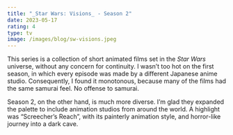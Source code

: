 ```yaml
---
title: "_Star Wars: Visions_ - Season 2"
date: 2023-05-17
rating: 4
type: tv
image: /images/blog/sw-visions.jpeg
---
```


This series is a collection of short animated films set in the _Star Wars_ universe, without any concern for continuity. I wasn’t too hot on the first season, in which every episode was made by a different Japanese anime studio. Consequently, I found it monotonous, because many of the films had the same samurai feel. No offense to samurai.

Season 2, on the other hand, is much more diverse. I’m glad they expanded the palette to include animation studios from around the world. A highlight was “Screecher’s Reach”, with its painterly animation style, and horror-like journey into a dark cave.
